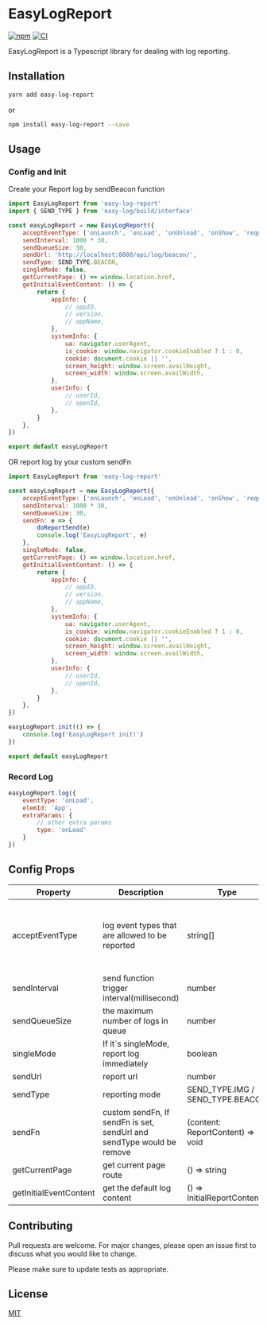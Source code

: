 # EasyLogReport
[![npm](https://img.shields.io/npm/v/easy-log-report.svg)](https://www.npmjs.com/package/easy-log-report)
[![CI](https://github.com/zjw93615/EasyLog/actions/workflows/npmjs.yml/badge.svg?event=release)](https://github.com/zjw93615/EasyLog/actions/workflows/npmjs.yml)


EasyLogReport is a Typescript library for dealing with log reporting.

## Installation

```sh
yarn add easy-log-report
```
or
```sh
npm install easy-log-report --save
```

## Usage
### Config and Init
Create your 
Report log by sendBeacon function
```javascript
import EasyLogReport from 'easy-log-report'
import { SEND_TYPE } from 'easy-log/build/interface'

const easyLogReport = new EasyLogReport({
    acceptEventType: ['onLaunch', 'onLoad', 'onUnload', 'onShow', 'request', 'onError', 'click'],
    sendInterval: 1000 * 30,
    sendQueueSize: 30,
    sendUrl: 'http://localhost:8080/api/log/beacon/',
    sendType: SEND_TYPE.BEACON,
    singleMode: false,
    getCurrentPage: () => window.location.href,
    getInitialEventContent: () => {
        return {
            appInfo: {
                // appID,
                // version,
                // appName,
            },
            systemInfo: {
                ua: navigator.userAgent,
                is_cookie: window.navigator.cookieEnabled ? 1 : 0,
                cookie: document.cookie || '',
                screen_height: window.screen.availHeight,
                screen_width: window.screen.availWidth,
            },
            userInfo: {
                // userId,
                // openId,
            },
        }
    },
})

export default easyLogReport
```
OR report log by your custom sendFn
```javascript
import EasyLogReport from 'easy-log-report'

const easyLogReport = new EasyLogReport({
    acceptEventType: ['onLaunch', 'onLoad', 'onUnload', 'onShow', 'request', 'onError', 'click'],
    sendInterval: 1000 * 30,
    sendQueueSize: 30,
    sendFn: e => {
        doReportSend(e)
        console.log('EasyLogReport', e)
    },
    singleMode: false,
    getCurrentPage: () => window.location.href,
    getInitialEventContent: () => {
        return {
            appInfo: {
                // appID,
                // version,
                // appName,
            },
            systemInfo: {
                ua: navigator.userAgent,
                is_cookie: window.navigator.cookieEnabled ? 1 : 0,
                cookie: document.cookie || '',
                screen_height: window.screen.availHeight,
                screen_width: window.screen.availWidth,
            },
            userInfo: {
                // userId,
                // openId,
            },
        }
    },
})

easyLogReport.init(() => {
    console.log('EasyLogReport init!')
})

export default easyLogReport
```

### Record Log
```javascript
easyLogReport.log({
    eventType: 'onLoad',
    elemId: 'App',
    extraParams: {
        // other extra params
        type: 'onLoad'
    }
})
```
## Config Props
|  Property   | Description  | Type | Default |
|  ----  | ----  | ---- | ---- |
| acceptEventType  | log event types that are allowed to be reported | string[] | ['onLaunch', 'onLoad', 'onUnload', 'onShow', 'request', 'onError', 'click'] |
| sendInterval  | send function trigger interval(millisecond) | number | 1000 * 30 |
| sendQueueSize  | the maximum number of logs in queue | number | 50 |
| singleMode | If it`s singleMode, report log immediately | boolean | false |
| sendUrl  | report url | number | - |
| sendType  | reporting mode | SEND_TYPE.IMG / SEND_TYPE.BEACON | - |
| sendFn  | custom sendFn, If sendFn is set, sendUrl and sendType would be remove | (content: ReportContent) => void | - |
| getCurrentPage  | get current page route | () => string | - |
| getInitialEventContent  | get the default log content | () => InitialReportContent | - |


## Contributing

Pull requests are welcome. For major changes, please open an issue first
to discuss what you would like to change.

Please make sure to update tests as appropriate.

## License

[MIT](https://choosealicense.com/licenses/mit/)